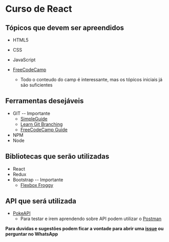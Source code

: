 # Curso de React

## Tópicos que devem ser apreendidos

- HTML5
- CSS
- JavaScript


- [FreeCodeCamp](https://www.freecodecamp.org/)
    - Todo o conteudo do camp é interessante, mas os tópicos iniciais já são
    suficientes

## Ferramentas desejáveis

- GIT -- Importante
    - [SimpleGuide](http://rogerdudler.github.io/git-guide/)
    - [Learn Git Branching](https://learngitbranching.js.org/)
    - [FreeCodeCamp Guide](https://guide.freecodecamp.org/git)
- NPM
- Node

## Bibliotecas que serão utilizadas

- React
- Redux
- Bootstrap -- Importante
    - [Flexbox Froggy](https://flexboxfroggy.com/)

## API que será utilizada
- [PokeAPI](https://pokeapi.co/)
    - Para testar e irem aprendendo sobre API podem utilizar o [Postman](https://www.getpostman.com/)

**Para duvidas e sugestões podem ficar a vontade para abrir uma [issue](https://github.com/SOFTCOM-EJ/CursoReact/issues) ou perguntar no WhatsApp**
